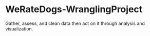 # WeRateDogs-WranglingProject
Gather, assess, and clean data then act on it through analysis and visualization.
